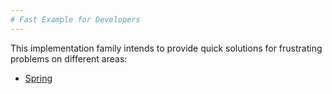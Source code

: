 ```yaml
---
# Fast Example for Developers
---
```

This implementation family intends to provide quick solutions for frustrating problems on different areas:
- [Spring](https://github.com/fastexample/spring)


